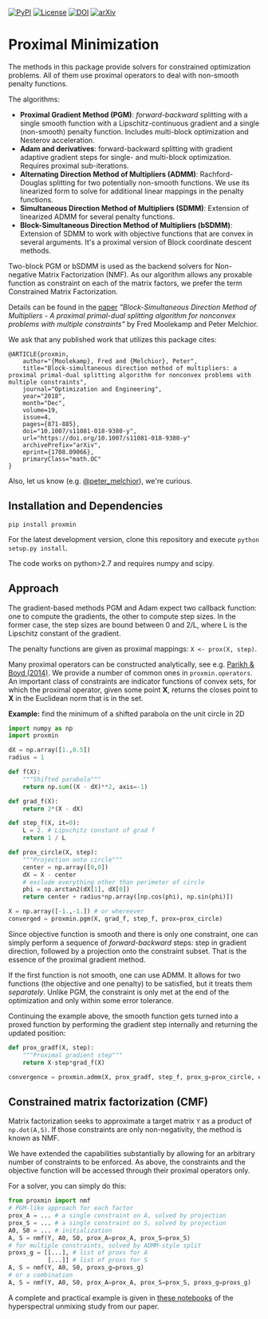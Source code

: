 [![PyPI](https://img.shields.io/pypi/v/proxmin.svg)](https://pypi.org/project/proxmin/)
[![License](https://img.shields.io/github/license/pmelchior/proxmin.svg)](https://github.com/pmelchior/proxmin/blob/master/LICENSE.md)
[![DOI](https://img.shields.io/badge/DOI-10.1007%2Fs11081--018--9380--y-blue.svg)](https://doi.org/10.1007/s11081-018-9380-y)
[![arXiv](https://img.shields.io/badge/arxiv-1708.09066-red.svg)](http://arxiv.org/abs/1708.09066)

# Proximal Minimization

The methods in this package provide solvers for constrained optimization problems. All of them use proximal operators to deal with non-smooth penalty functions.

The algorithms:

* **Proximal Gradient Method (PGM)**: *forward-backward* splitting with a single smooth function with a Lipschitz-continuous gradient and a single (non-smooth) penalty function. Includes multi-block optimization and Nesterov acceleration.
* **Adam and derivatives**: forward-backward splitting with gradient adaptive gradient steps for single- and multi-block optimization. Requires proximal sub-iterations.
* **Alternating Direction Method of Multipliers (ADMM)**: Rachford-Douglas splitting for two potentially non-smooth functions. We use its linearized form to solve for additional linear mappings in the penalty functions.
* **Simultaneous Direction Method of Multipliers (SDMM)**: Extension of linearized ADMM for several penalty functions.
* **Block-Simultaneous Direction Method of Multipliers (bSDMM)**: Extension of SDMM to work with objective functions that are convex in several arguments. It's a proximal version of Block coordinate descent methods.

Two-block PGM or bSDMM is used as the backend solvers for Non-negative Matrix Factorization (NMF). As our algorithm allows any proxable function as constraint on each of the matrix factors, we prefer the term Constrained Matrix Factorization.

Details can be found in the [paper](https://doi.org/10.1007/s11081-018-9380-y) *"Block-Simultaneous Direction Method of Multipliers - A proximal primal-dual splitting algorithm for nonconvex problems with multiple constraints"* by Fred Moolekamp and Peter Melchior.

We ask that any published work that utilizes this package cites:
```
@ARTICLE{proxmin,
    author="{Moolekamp}, Fred and {Melchior}, Peter",
    title="Block-simultaneous direction method of multipliers: a proximal primal-dual splitting algorithm for nonconvex problems with multiple constraints",
    journal="Optimization and Engineering",
    year="2018",
    month="Dec",
    volume=19,
    issue=4,
    pages={871-885},
    doi="10.1007/s11081-018-9380-y",
    url="https://doi.org/10.1007/s11081-018-9380-y"
    archivePrefix="arXiv",
    eprint={1708.09066},
    primaryClass="math.OC"
}
```
Also, let us know (e.g. [@peter_melchior](https://twitter.com/peter_melchior)), we're curious.

## Installation and Dependencies

```
pip install proxmin
```

 For the latest development version, clone this repository and execute `python setup.py install`.

The code works on python>2.7 and requires numpy and scipy.

## Approach

The gradient-based methods PGM and Adam expect two callback function: one to compute the gradients, the other to compute step sizes. In the former case, the step sizes are bound between 0 and 2/L, where L is the Lipschitz constant of the gradient.

The penalty functions are given as proximal mappings: `X <- prox(X, step)`. 

Many proximal operators can be constructed analytically, see e.g. [Parikh & Boyd (2014)](https://web.stanford.edu/~boyd/papers/prox_algs.html). We provide a number of common ones in `proxmin.operators`. An important class of constraints are indicator functions of convex sets, for which the proximal operator, given some point **X**, returns the closes point to **X** in the Euclidean norm that is in the set. 

**Example:** find the minimum of a shifted parabola on the unit circle in 2D

```python
import numpy as np
import proxmin

dX = np.array([1.,0.5])
radius = 1

def f(X):
    """Shifted parabola"""
    return np.sum((X - dX)**2, axis=-1)

def grad_f(X):
    return 2*(X - dX)

def step_f(X, it=0):
    L = 2. # Lipschitz constant of grad f
    return 1 / L

def prox_circle(X, step):
    """Projection onto circle"""
    center = np.array([0,0])
    dX = X - center
    # exclude everything other than perimeter of circle
    phi = np.arctan2(dX[1], dX[0])
    return center + radius*np.array([np.cos(phi), np.sin(phi)])

X = np.array([-1.,-1.]) # or whereever
converged = proxmin.pgm(X, grad_f, step_f, prox=prox_circle)
```

Since objective function is smooth and there is only one constraint, one can simply perform a sequence of *forward-backward* steps:  step in gradient direction, followed by a projection onto the constraint subset. That is the essence of the proximal gradient method.

If the first function is not smooth, one can use ADMM. It allows for two functions (the objective and one penalty) to be satisfied, but it treats them *separately*. Unlike PGM, the constraint is only met at the end of the optimization and only within some error tolerance.

Continuing the example above, the smooth function gets turned into a proxed function by performing the gradient step internally and returning the updated position:

```python
def prox_gradf(X, step):
    """Proximal gradient step"""
    return X-step*grad_f(X)

convergence = proxmin.admm(X, prox_gradf, step_f, prox_g=prox_circle, e_rel=1e-3, e_abs=1e-3)
```

## Constrained matrix factorization (CMF)

Matrix factorization seeks to approximate a target matrix `Y` as a product of `np.dot(A,S)`. If those constraints are only non-negativity, the method is known as NMF.

We have extended the capabilities substantially by allowing for an arbitrary number of constraints to be enforced. As above, the constraints and the objective function will be accessed through their proximal operators only.

For a solver, you can simply do this:

```python
from proxmin import nmf
# PGM-like approach for each factor
prox_A = ... # a single constraint on A, solved by projection
prox_S = ... # a single constraint on S, solved by projection
A0, S0 = ... # initialization
A, S = nmf(Y, A0, S0, prox_A=prox_A, prox_S=prox_S)
# for multiple constraints, solved by ADMM-style split
proxs_g = [[...], # list of proxs for A
           [...]] # list of proxs for S
A, S = nmf(Y, A0, S0, proxs_g=proxs_g)
# or a combination
A, S = nmf(Y, A0, S0, prox_A=prox_A, prox_S=prox_S, proxs_g=proxs_g)
```

A complete and practical example is given in [these notebooks](https://github.com/fred3m/hyperspectral) of the hyperspectral unmixing study from our paper.

